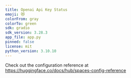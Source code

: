 ```yaml
---
title: Openai Api Key Status
emoji: 😻
colorFrom: gray
colorTo: green
sdk: gradio
sdk_version: 3.28.3
app_file: app.py
pinned: false
license: mit
python_version: 3.10.10
---
```


Check out the configuration reference at https://huggingface.co/docs/hub/spaces-config-reference
